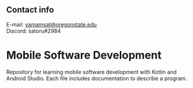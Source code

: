 ## Contact info

E-mail: yamamsat@oregonstate.edu</br>
Discord: satoru#2984

# Mobile Software Development
Repository for learning mobile software development with Kotlin and Android Studio. Each file includes documentation to describe a program.
